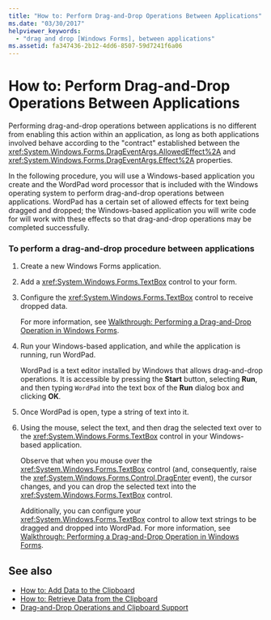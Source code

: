 ```yaml
---
title: "How to: Perform Drag-and-Drop Operations Between Applications"
ms.date: "03/30/2017"
helpviewer_keywords: 
  - "drag and drop [Windows Forms], between applications"
ms.assetid: fa347436-2b12-4dd6-8507-59d7241f6a06
---
```

# How to: Perform Drag-and-Drop Operations Between Applications
Performing drag-and-drop operations between applications is no different from enabling this action within an application, as long as both applications involved behave according to the "contract" established between the <xref:System.Windows.Forms.DragEventArgs.AllowedEffect%2A> and <xref:System.Windows.Forms.DragEventArgs.Effect%2A> properties.  
  
 In the following procedure, you will use a Windows-based application you create and the WordPad word processor that is included with the Windows operating system to perform drag-and-drop operations between applications. WordPad has a certain set of allowed effects for text being dragged and dropped; the Windows-based application you will write code for will work with these effects so that drag-and-drop operations may be completed successfully.  
  
### To perform a drag-and-drop procedure between applications  
  
1. Create a new Windows Forms application.  
  
2. Add a <xref:System.Windows.Forms.TextBox> control to your form.  
  
3. Configure the <xref:System.Windows.Forms.TextBox> control to receive dropped data.  
  
     For more information, see [Walkthrough: Performing a Drag-and-Drop Operation in Windows Forms](walkthrough-performing-a-drag-and-drop-operation-in-windows-forms.md).  
  
4. Run your Windows-based application, and while the application is running, run WordPad.  
  
     WordPad is a text editor installed by Windows that allows drag-and-drop operations. It is accessible by pressing the **Start** button, selecting **Run**, and then typing `WordPad` into the text box of the **Run** dialog box and clicking **OK**.  
  
5. Once WordPad is open, type a string of text into it.  
  
6. Using the mouse, select the text, and then drag the selected text over to the <xref:System.Windows.Forms.TextBox> control in your Windows-based application.  
  
     Observe that when you mouse over the <xref:System.Windows.Forms.TextBox> control (and, consequently, raise the <xref:System.Windows.Forms.Control.DragEnter> event), the cursor changes, and you can drop the selected text into the <xref:System.Windows.Forms.TextBox> control.  
  
     Additionally, you can configure your <xref:System.Windows.Forms.TextBox> control to allow text strings to be dragged and dropped into WordPad. For more information, see [Walkthrough: Performing a Drag-and-Drop Operation in Windows Forms](walkthrough-performing-a-drag-and-drop-operation-in-windows-forms.md).  
  
## See also

- [How to: Add Data to the Clipboard](how-to-add-data-to-the-clipboard.md)
- [How to: Retrieve Data from the Clipboard](how-to-retrieve-data-from-the-clipboard.md)
- [Drag-and-Drop Operations and Clipboard Support](drag-and-drop-operations-and-clipboard-support.md)
